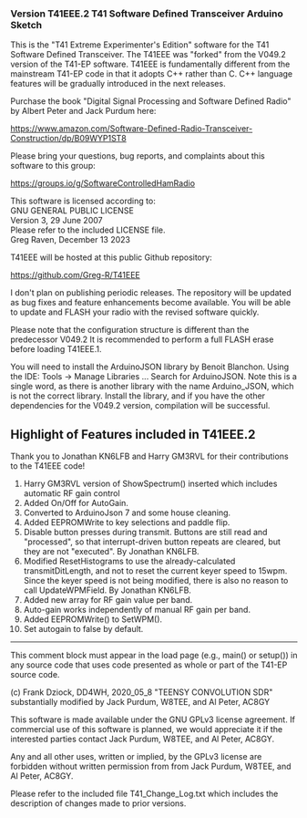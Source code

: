 ### Version T41EEE.2 T41 Software Defined Transceiver Arduino Sketch

This is the "T41 Extreme Experimenter's Edition" software for the 
T41 Software Defined Transceiver.  The T41EEE was "forked" from the V049.2 version
of the T41-EP software.  T41EEE is fundamentally different from the mainstream T41-EP
code in that it adopts C++ rather than C.  C++ language features will be gradually
introduced in the next releases.

Purchase the book "Digital Signal Processing and Software Defined Radio" by
Albert Peter and Jack Purdum here:

<https://www.amazon.com/Software-Defined-Radio-Transceiver-Construction/dp/B09WYP1ST8>

Please bring your questions, bug reports, and complaints about this software to this
group:

<https://groups.io/g/SoftwareControlledHamRadio>

This software is licensed according to:  
GNU GENERAL PUBLIC LICENSE  
Version 3, 29 June 2007  
Please refer to the included LICENSE file.  
Greg Raven, December 13 2023  

T41EEE will be hosted at this public Github repository:

<https://github.com/Greg-R/T41EEE>

I don't plan on publishing periodic releases.  The repository will be updated as bug fixes
and feature enhancements become available.  You will be able to update and FLASH your radio
with the revised software quickly.

Please note that the configuration structure is different than the predecessor V049.2
It is recommended to perform a full FLASH erase before loading T41EEE.1.

You will need to install the ArduinoJSON library by Benoit Blanchon.  Using the IDE:
Tools -> Manage Libraries ...
Search for ArduinoJSON.  Note this is a single word, as there is another library
with the name Arduino_JSON, which is not the correct library.  Install the library,
and if you have the other dependencies for the V049.2 version, compilation will be
successful.

## Highlight of Features included in T41EEE.2

Thank you to Jonathan KN6LFB and Harry GM3RVL for their contributions to the T41EEE code!

1.  Harry GM3RVL version of ShowSpectrum() inserted which includes automatic RF gain control
2.  Added On/Off for AutoGain.
3.  Converted to ArduinoJson 7 and some house cleaning.
4.  Added EEPROMWrite to key selections and paddle flip.
5.  Disable button presses during transmit. Buttons are still read and "processed", so that interrupt-driven button repeats are cleared,
    but they are not "executed".  By Jonathan KN6LFB.
6.  Modified ResetHistograms to use the already-calculated transmitDitLength, and not to reset the current keyer speed to 15wpm. Since
    the keyer speed is not being modified, there is also no reason to call UpdateWPMField.  By Jonathan KN6LFB.
7.  Added new array for RF gain value per band.
8.  Auto-gain works independently of manual RF gain per band.
9.  Added EEPROMWrite() to SetWPM().
10. Set autogain to false by default.


*********************************************************************************************

  This comment block must appear in the load page (e.g., main() or setup()) in any source code
  that uses code presented as whole or part of the T41-EP source code.

  (c) Frank Dziock, DD4WH, 2020_05_8
  "TEENSY CONVOLUTION SDR" substantially modified by Jack Purdum, W8TEE, and Al Peter, AC8GY

  This software is made available under the GNU GPLv3 license agreement. If commercial use of this
  software is planned, we would appreciate it if the interested parties contact Jack Purdum, W8TEE, 
  and Al Peter, AC8GY.

  Any and all other uses, written or implied, by the GPLv3 license are forbidden without written 
  permission from from Jack Purdum, W8TEE, and Al Peter, AC8GY.

Please refer to the included file T41_Change_Log.txt which includes the description of changes made
to prior versions.